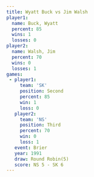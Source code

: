 ```yaml
---
title: Wyatt Buck vs Jim Walsh
player1:           
  name: Buck, Wyatt
  percent: 85      
  wins: 1          
  losses: 0        
player2:           
  name: Walsh, Jim 
  percent: 70      
  wins: 0          
  losses: 1        
games:
 - player1:          
     team: 'SK'      
     position: Second
     percent: 85     
     win: 1          
     loss: 0         
   player2:         
     team: 'NS'     
     position: Third
     percent: 70    
     win: 0         
     loss: 1        
   event: Brier        
   year: 1991          
   draw: Round Robin(5)
   score: NS 5 - SK 6  
---
```

